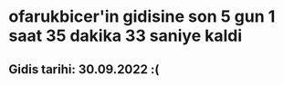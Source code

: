 # ofarukbicer'in gidisine son 5 gun 1 saat 35 dakika 33 saniye kaldi

## Gidis tarihi: 30.09.2022 :(